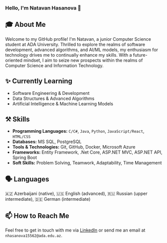 ### Hello, I'm Natavan Hasanova 👋

## 🎓 About Me
Welcome to my GitHub profile! I'm Natavan, a junior Computer Science student at ADA University. Thrilled to explore the realms of software development, advanced algorithms, and AI/ML models, my enthusiasm for technology drives me to continually enhance my skills. With a future-oriented mindset, I aim to seize new prospects within the realms of Computer Science and Information Technology.

## ✨ Currently Learning
- Software Engineering & Development
- Data Structures & Advanced Algorithms 
- Artificial Intelligence & Machine Learning Models

## ⚒️ Skills
- **Programming Languages:** `C/C#`, `Java`, `Python`, `JavaScript/React`, `HTML/CSS`
- **Databases:** MS SQL, PostgreSQL
- **Tools & Technologies:** Git, GitHub, Docker, Microsoft Azure
- **Frameworks:** Entity Framework, .Net Core, ASP.NET MVC, ASP.NET API, Spring Boot
- **Soft Skills:** Problem Solving, Teamwork, Adaptability, Time Management

## 🗣️ Languages
🇦🇿 Azerbaijani (native), 🇺🇸 English (advanced), 🇷🇺 Russian (upper intermediate), 🇩🇪 German (intermediate)

## 📫 How to Reach Me
Feel free to get in touch with me via [LinkedIn](https://www.linkedin.com/in/hasanovanatavan/) or send me an email at `nhasanova15562@ada.edu.az`.
